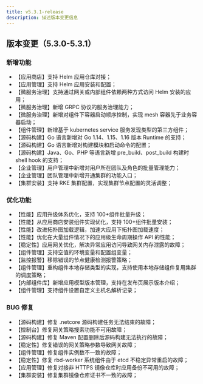 ```yaml
---
title: v5.3.1-release
description: 描述版本变更信息
---
```


## 版本变更（5.3.0-5.3.1）

### 新增功能

- 【应用商店】支持 Helm 应用仓库对接；
- 【应用管理】支持 Helm 应用安装和配置；
- 【微服务治理】支持通过网关或内部组件依赖两种方式访问 Helm 安装的应用；
- 【微服务治理】新增 GRPC 协议的服务治理能力；
- 【微服务治理】新增对组件下容器启动顺序控制，实现 mesh 容器先于业务容器启动；
- 【组件管理】新增基于 kubernetes service 服务发现类型的第三方组件；
- 【源码构建】Go 语言新增对 Go 1.14、1.15、1.16 版本 Runtime 的支持；
- 【源码构建】Go 语言新增对构建模块和启动命令的配置；
- 【源码构建】Java、Go、PHP 等语言新增 pre_build、post_build 构建时 shell hook 的支持；
- 【企业管理】用户管理中新增对用户所在团队及角色的批量管理能力；
- 【企业管理】团队管理中新增开通集群的功能入口；
- 【集群安装】支持 RKE 集群配置，实现集群节点配置的灵活调整；

### 优化功能

- 【性能】应用升级体系优化，支持 100+组件批量升级；
- 【性能】从应用商店安装组件实现优化，支持 100+组件批量安装；
- 【性能】改进拓扑图加载逻辑，加速大应用下拓扑图加载速度；
- 【性能】优化在大量组件情况下的应用级生命周期操作 API 的性能；
- 【稳定性】应用网关优化，解决异常应用访问导致网关内存泄露的故障；
- 【组件管理】支持空值的环境变量和配置组变量；
- 【监控报警】移除错误的节点健康检测报警策略；
- 【组件管理】重构组件本地存储类型的实现，支持使用本地存储组件复用集群的调度策略；
- 【内部组件库】新增应用模型版本管理，支持在发布页展示版本介绍；
- 【组件管理】支持组件设置自定义主机名解析记录；

### BUG 修复

- 【源码构建】修复 .netcore 源码构建任务无法结束的故障；
- 【控制台】修复网关策略搜索功能不可用故障；
- 【源码构建】修复 Maven 配置删除后源码构建无法执行的故障；
- 【稳定性】修复错误的网关策略参数导致网关故障；
- 【组件管理】修复组件实例数不一致的故障；
- 【稳定性】修复 rbd-worker 系统组件由于 etcd 不稳定异常重启的故障；
- 【应用管理】修复对接非 HTTPS 镜像仓库时应用备份不可用的故障；
- 【集群安装】修复集群镜像仓库证书不一致的故障；
